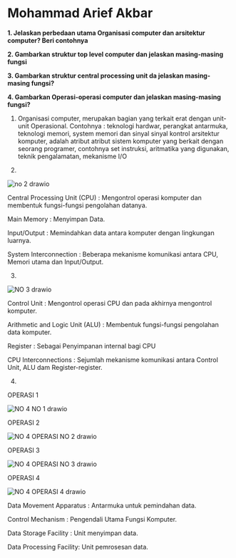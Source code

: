 # Mohammad Arief Akbar

**1.	Jelaskan perbedaan utama Organisasi computer dan arsitektur computer? Beri contohnya**

**2.	Gambarkan struktur top level computer dan jelaskan masing-masing fungsi**

**3.	Gambarkan struktur central processing unit da jelaskan masing-masing fungsi?**

**4.	Gambarkan Operasi-operasi computer dan jelaskan masing-masing fungsi?**

1. Organisasi computer, merupakan bagian yang terkait erat dengan unit-unit Operasional. Contohnya : teknologi hardwar, perangkat antarmuka, teknologi memori, system memori dan sinyal sinyal kontrol
arsitektur komputer, adalah atribut atribut sistem komputer yang berkait dengan seorang programer, contohnya set instruksi, aritmatika yang digunakan, teknik pengalamatan, mekanisme I/O

2.
![no 2 drawio](https://github.com/MAgh0st/test/assets/146688388/dc0e903e-723c-48d4-8f8d-5f3b207817dd)

Central Processing Unit (CPU) : Mengontrol operasi komputer dan membentuk fungsi-fungsi pengolahan datanya.

Main Memory : Menyimpan Data.

Input/Output : Memindahkan data antara komputer dengan lingkungan luarnya.

System Interconnection : Beberapa mekanisme komunikasi antara CPU, Memori utama dan Input/Output.

3.
![NO 3 drawio](https://github.com/MAgh0st/test/assets/146688388/86b1ac04-14b1-4c1c-bedc-1e8e736d770c)

Control Unit : Mengontrol operasi CPU dan pada akhirnya mengontrol komputer.

Arithmetic and Logic Unit (ALU) : Membentuk fungsi-fungsi pengolahan data komputer.

Register : Sebagai Penyimpanan internal bagi CPU

CPU Interconnections : Sejumlah mekanisme komunikasi antara Control Unit, ALU dam Register-register.

4.
OPERASI 1

![NO 4 NO 1 drawio](https://github.com/MAgh0st/test/assets/146688388/12d48223-31ab-4196-becd-3c748e921eeb)



OPERASI 2

![NO 4 OPERASI NO 2 drawio](https://github.com/MAgh0st/test/assets/146688388/625ee92b-3520-4a06-ac94-93912c67652e)


OPERASI 3

![NO 4 OPERASI NO 3 drawio](https://github.com/MAgh0st/test/assets/146688388/349fbef4-c9f8-4937-be16-469797a9899a)


OPERASI 4

![NO 4 OPERASI 4 drawio](https://github.com/MAgh0st/test/assets/146688388/a20c34e4-8a10-4ef7-a760-a0662388ed74)


Data Movement Apparatus : Antarmuka untuk pemindahan data.

Control Mechanism : Pengendali Utama Fungsi Komputer.

Data Storage Facility : Unit menyimpan data.

Data Processing Facility: Unit pemrosesan data.


